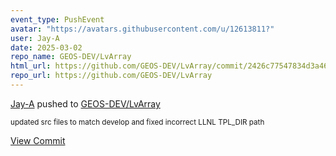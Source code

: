 ```yaml
---
event_type: PushEvent
avatar: "https://avatars.githubusercontent.com/u/12613811?"
user: Jay-A
date: 2025-03-02
repo_name: GEOS-DEV/LvArray
html_url: https://github.com/GEOS-DEV/LvArray/commit/2426c77547834d3a464df0eb79757ca981e0af06
repo_url: https://github.com/GEOS-DEV/LvArray
---
```


<a href='https://github.com/Jay-A' target='_blank'>Jay-A</a> pushed to <a href='https://github.com/GEOS-DEV/LvArray' target='_blank'>GEOS-DEV/LvArray</a>

<small> updated src files to match develop and fixed incorrect LLNL TPL_DIR path</small>

<a href='https://github.com/GEOS-DEV/LvArray/commit/2426c77547834d3a464df0eb79757ca981e0af06' target='_blank'>View Commit</a>